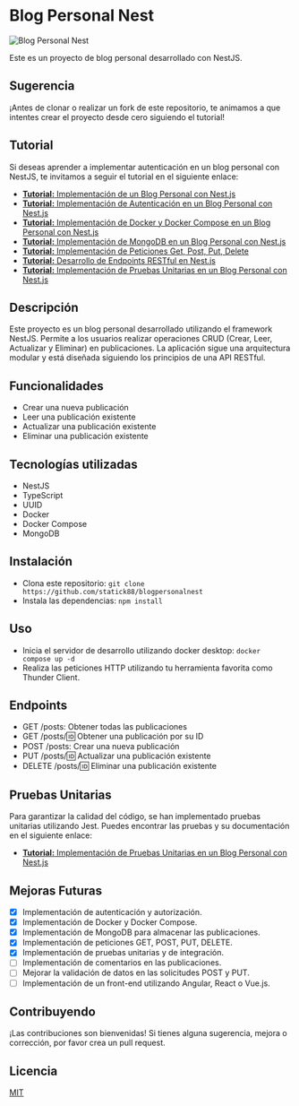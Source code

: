 # Blog Personal Nest

![Blog Personal Nest](img/image.png)

Este es un proyecto de blog personal desarrollado con NestJS.

## Sugerencia

¡Antes de clonar o realizar un fork de este repositorio, te animamos a que intentes crear el proyecto desde cero siguiendo el tutorial!

## Tutorial

Si deseas aprender a implementar autenticación en un blog personal con NestJS, te invitamos a seguir el tutorial en el siguiente enlace:

- [**Tutorial:** Implementación de un Blog Personal con Nest.js](/Tutoriales/tutorial.md)
- [**Tutorial:** Implementación de Autenticación en un Blog Personal con Nest.js](/Tutoriales/tutorial-auth.md)
- [**Tutorial:** Implementación de Docker y Docker Compose en un Blog Personal con Nest.js](/Tutoriales/tutorial-docker.md)
- [**Tutorial:** Implementación de MongoDB en un Blog Personal con Nest.js](/Tutoriales/tutorial-connection-database.md)
- [**Tutorial:** Implementación de Peticiones Get, Post, Put, Delete](/Tutoriales/tutorial-peticiones.md)
- [**Tutorial:** Desarrollo de Endpoints RESTful en Nest.js](/Tutoriales/tutorial-restful.md)
- [**Tutorial:** Implementación de Pruebas Unitarias en un Blog Personal con Nest.js](/Tutoriales/tutorial-pruebas.md)

## Descripción

Este proyecto es un blog personal desarrollado utilizando el framework NestJS. Permite a los usuarios realizar operaciones CRUD (Crear, Leer, Actualizar y Eliminar) en publicaciones. La aplicación sigue una arquitectura modular y está diseñada siguiendo los principios de una API RESTful.

## Funcionalidades

- Crear una nueva publicación
- Leer una publicación existente
- Actualizar una publicación existente
- Eliminar una publicación existente

## Tecnologías utilizadas

- NestJS
- TypeScript
- UUID
- Docker
- Docker Compose
- MongoDB

## Instalación

- Clona este repositorio: `git clone https://github.com/statick88/blogpersonalnest`
- Instala las dependencias: `npm install`

## Uso

- Inicia el servidor de desarrollo utilizando docker desktop: `docker compose up -d`
- Realiza las peticiones HTTP utilizando tu herramienta favorita como Thunder Client.

## Endpoints

- GET /posts: Obtener todas las publicaciones
- GET /posts/:id: Obtener una publicación por su ID
- POST /posts: Crear una nueva publicación
- PUT /posts/:id: Actualizar una publicación existente
- DELETE /posts/:id: Eliminar una publicación existente

## Pruebas Unitarias

Para garantizar la calidad del código, se han implementado pruebas unitarias utilizando Jest. Puedes encontrar las pruebas y su documentación en el siguiente enlace:

- [**Tutorial:** Implementación de Pruebas Unitarias en un Blog Personal con Nest.js](/Tutoriales/tutorial-pruebas.md)

## Mejoras Futuras

- [x] Implementación de autenticación y autorización.
- [x] Implementación de Docker y Docker Compose.
- [x] Implementación de MongoDB para almacenar las publicaciones.
- [x] Implementación de peticiones GET, POST, PUT, DELETE.
- [x] Implementación de pruebas unitarias y de integración.
- [ ] Implementación de comentarios en las publicaciones.
- [ ] Mejorar la validación de datos en las solicitudes POST y PUT.
- [ ] Implementación de un front-end utilizando Angular, React o Vue.js.

## Contribuyendo

¡Las contribuciones son bienvenidas! Si tienes alguna sugerencia, mejora o corrección, por favor crea un pull request.

## Licencia

[MIT](LICENSE)
